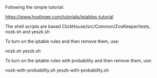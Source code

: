 Following the simple tutorial: 

https://www.hostinger.com/tutorials/iptables-tutorial

The shell scripts are based ClickHouse/src/Common/ZooKeeper/tests, nozk.sh and yeszk.sh

To turn on the iptable rules and then remove them, use:

nozk.sh
yeszk.sh

To turn on the iptable rules with probability and then remove them, use:

nozk-with-probability.sh
yeszk-with-probability.sh

